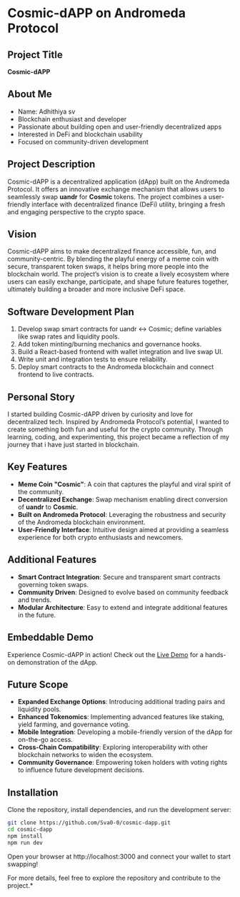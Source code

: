 # Cosmic-dAPP on Andromeda Protocol

## Project Title
**Cosmic-dAPP**

## About Me
- Name: Adhithiya sv
- Blockchain enthusiast and developer
- Passionate about building open and user-friendly decentralized apps
- Interested in DeFi and blockchain usability
- Focused on community-driven development



## Project Description
Cosmic-dAPP is a decentralized application (dApp) built on the Andromeda Protocol. It offers an innovative exchange mechanism that allows users to seamlessly swap **uandr** for **Cosmic** tokens. The project combines a user-friendly interface with decentralized finance (DeFi) utility, bringing a fresh and engaging perspective to the crypto space.

## Vision
Cosmic-dAPP aims to make decentralized finance accessible, fun, and community-centric. By blending the playful energy of a meme coin with secure, transparent token swaps, it helps bring more people into the blockchain world. The project’s vision is to create a lively ecosystem where users can easily exchange, participate, and shape future features together, ultimately building a broader and more inclusive DeFi space.


## Software Development Plan
1. Develop swap smart contracts for uandr <-> Cosmic; define variables like swap rates and liquidity pools.
2. Add token minting/burning mechanics and governance hooks.
3. Build a React-based frontend with wallet integration and live swap UI.
4. Write unit and integration tests to ensure reliability.
5. Deploy smart contracts to the Andromeda blockchain and connect frontend to live contracts.
## Personal Story
I started building Cosmic-dAPP driven by curiosity and love for decentralized tech. Inspired by Andromeda Protocol’s potential, I wanted to create something both fun and useful for the crypto community. Through learning, coding, and experimenting, this project became a reflection of my journey that i have just started in blockchain.

## Key Features
- **Meme Coin "Cosmic"**: A coin that captures the playful and viral spirit of the community.
- **Decentralized Exchange**: Swap mechanism enabling direct conversion of **uandr** to **Cosmic**.
- **Built on Andromeda Protocol**: Leveraging the robustness and security of the Andromeda blockchain environment.
- **User-Friendly Interface**: Intuitive design aimed at providing a seamless experience for both crypto enthusiasts and newcomers.

## Additional Features
- **Smart Contract Integration**: Secure and transparent smart contracts governing token swaps.
- **Community Driven**: Designed to evolve based on community feedback and trends.
- **Modular Architecture**: Easy to extend and integrate additional features in the future.

## Embeddable Demo
Experience Cosmic-dAPP in action! Check out the [Live Demo](https://cosmic-kappa.vercel.app/) for a hands-on demonstration of the dApp.

## Future Scope
- **Expanded Exchange Options**: Introducing additional trading pairs and liquidity pools.
- **Enhanced Tokenomics**: Implementing advanced features like staking, yield farming, and governance voting.
- **Mobile Integration**: Developing a mobile-friendly version of the dApp for on-the-go access.
- **Cross-Chain Compatibility**: Exploring interoperability with other blockchain networks to widen the ecosystem.
- **Community Governance**: Empowering token holders with voting rights to influence future development decisions.

## Installation
Clone the repository, install dependencies, and run the development server:

```bash
git clone https://github.com/Sva0-0/cosmic-dapp.git
cd cosmic-dapp
npm install
npm run dev
```
Open your browser at http://localhost:3000 and connect your wallet to start swapping!

For more details, feel free to explore the repository and contribute to the project.*
